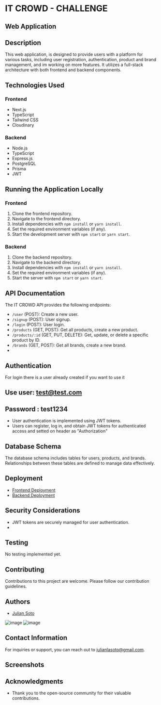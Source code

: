 # IT CROWD - CHALLENGE 
## Web Application

## Description
This web application,  is designed to provide users with a platform for various tasks, including user registration, authentication, product and brand management, and im working on more features. It utilizes a full-stack architecture with both frontend and backend components.

## Technologies Used

### Frontend
- Next.js
- TypeScript
- Tailwind CSS
- Cloudinary

### Backend
- Node.js
- TypeScript
- Express.js
- PostgreSQL
- Prisma
- JWT

## Running the Application Locally

### Frontend
1. Clone the frontend repository.
2. Navigate to the frontend directory.
3. Install dependencies with `npm install` or `yarn install`.
4. Set the required environment variables (if any).
5. Start the development server with `npm start` or `yarn start`.

### Backend
1. Clone the backend repository.
2. Navigate to the backend directory.
3. Install dependencies with `npm install` or `yarn install`.
4. Set the required environment variables (if any).
5. Start the server with `npm start` or `yarn start`.



## API Documentation

The IT CROWD API provides the following endpoints:

- `/user` (POST): Create a new user.
- `/signup` (POST): User signup.
- `/login` (POST): User login.
- `/products` (GET, POST): Get all products, create a new product.
- `/products/:id` (GET, PUT, DELETE): Get, update, or delete a specific product by ID.
- `/brands` (GET, POST): Get all brands, create a new brand.
-



## Authentication
For login there is a user already created if you want to use it 
## Use user: test@test.com
## Password : test1234
- User authentication is implemented using JWT tokens.
- Users can register, log in, and obtain JWT tokens for authenticated access and setted on header as "Authorization"

## Database Schema

The database schema includes tables for users, products, and brands. Relationships between these tables are defined to manage data effectively.

## Deployment

- [Frontend Deployment](https://your-frontend-deployment-url.com)
- [Backend Deployment](https://your-backend-deployment-url.com)

## Security Considerations

- JWT tokens are securely managed for user authentication.
-

## Testing

No testing implemented yet.

## Contributing

Contributions to this project are welcome. Please follow our contribution guidelines.

## Authors

- [Julian Soto](https://www.linkedin.com/in/julian-soto-dev/)

![image](https://github.com/julianluissoto/IT-Crowd-Challenge/assets/84419137/e2e634ce-13c1-4f26-b306-6577cb31b06a)
![image](https://github.com/julianluissoto/IT-Crowd-Challenge/assets/84419137/fbe78e66-79b5-4e48-b855-284d2d83a49c)


## Contact Information

For inquiries or support, you can reach out to [julianlasoto@gmail.com](mailto:julianlasoto@gmail.com).

## Screenshots 




## Acknowledgments

- Thank you to the open-source community for their valuable contributions.
